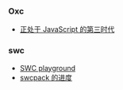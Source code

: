 ### Oxc

- [正处于 JavaScript 的第三时代](https://www.swyx.io/js-third-age)

### swc

- [SWC playground](https://swc.rs/playground)
- [swcpack 的进度](https://swc.rs/docs/usage/bundling)
